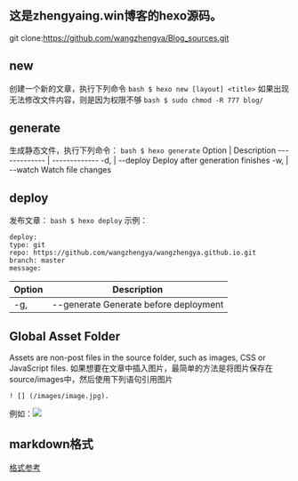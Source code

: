 ## 这是zhengyaing.win博客的hexo源码。

git clone:https://github.com/wangzhengya/Blog_sources.git

## new
创建一个新的文章，执行下列命令
    ``` bash
    $ hexo new [layout] <title>
    ```
如果出现无法修改文件内容，则是因为权限不够
    ``` bash
    $ sudo chmod -R 777 blog/
    ```
    

## generate
生成静态文件，执行下列命令：
    ``` bash
    $ hexo generate
    ```
Option  | Description
------------- | -------------
-d,  | --deploy	Deploy after generation finishes
-w,  | --watch	Watch file changes
## deploy
发布文章：
    ``` bash
    $ hexo deploy
    ```
示例：

    deploy:
    type: git
    repo: https://github.com/wangzhengya/wangzhengya.github.io.git
    branch: master
    message:

Option |	Description
------------- | -------------
-g, |--generate	Generate before deployment

## Global Asset Folder
Assets are non-post files in the source folder, such as images, CSS or JavaScript files. 如果想要在文章中插入图片，最简单的方法是将图片保存在source/images中，然后使用下列语句引用图片

    ! [] (/images/image.jpg).
例如：![](/images/logo300-300.png)

## markdown格式
[格式参考](http://www.jianshu.com/p/f3fd881548ad)



